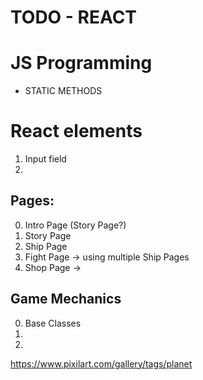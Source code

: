 # TODO - REACT

# JS Programming
- STATIC METHODS
	
# React elements
1. Input field
2. 

## Pages:
0. Intro Page (Story Page?)
1. Story Page
2. Ship  Page
3. Fight Page -> using multiple Ship Pages
4. Shop  Page -> 

## Game Mechanics
0. Base Classes
1. 
2. 

https://www.pixilart.com/gallery/tags/planet


